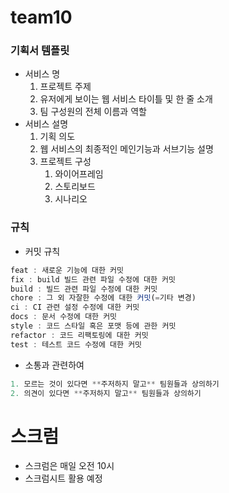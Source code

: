 # team10
### **기획서 템플릿**

- 서비스 명
    1. 프로젝트 주제 
    2. 유저에게 보이는 웹 서비스 타이틀 및 한 줄 소개
    3. 팀 구성원의 전체 이름과 역할
- 서비스 설명
    1. 기획 의도
    2. 웹 서비스의 최종적인 메인기능과 서브기능 설명
    3. 프로젝트 구성
        1. 와이어프레임
        2. 스토리보드
        3. 시나리오

### 규칙

- 커밋 규칙

```jsx
feat : 새로운 기능에 대한 커밋 
fix : build 빌드 관련 파일 수정에 대한 커밋 
build : 빌드 관련 파일 수정에 대한 커밋 
chore : 그 외 자잘한 수정에 대한 커밋(=기타 변경) 
ci : CI 관련 설정 수정에 대한 커밋 
docs : 문서 수정에 대한 커밋 
style : 코드 스타일 혹은 포맷 등에 관한 커밋 
refactor : 코드 리팩토링에 대한 커밋 
test : 테스트 코드 수정에 대한 커밋
```

- 소통과 관련하여

```jsx
1. 모르는 것이 있다면 **주저하지 말고** 팀원들과 상의하기
2. 의견이 있다면 **주저하지 말고** 팀원들과 상의하기
```

# 스크럼

- 스크럼은 매일 오전 10시
- 스크럼시트 활용 예정
